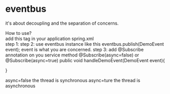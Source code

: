 # eventbus
it's about decoupling and the separation of concerns.

How to use?<br/>
add this tag in your application spring.xml<br/>
step 1:
<bean id="eventBus" class="com.qc.eventbus.spring.SpringEventBus" autowire="byName" init-method="init" destroy-method="destroy"/>
step 2:
use eventbus instance like this
eventbus.publish(DemoEvent event);
event is what you are concerned.
step 3:
add @Subscribe annotation on you service method
@Subscribe(async=false) or @Subscribe(async=true)
public void handleDemoEvent(DemoEvent event){
  
}

async=false the thread is synchronous 
async=ture  the thread is asynchronous
